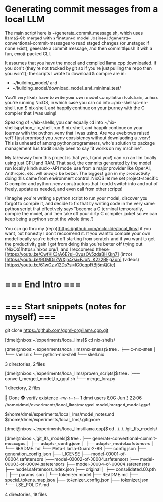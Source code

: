 # Generating commit messages from a local LLM

The main script here is ~/generate_commit_message.sh, which uses llama2-8b merged with a finetuned model JosineyJr/generate-conventional-commit-messages to read staged changes (or unstaged if none exist), generate a commit message, and then commit&push it with a fun, emoji-packed CLI.

It assumes that you have the model and compiled llama.cpp downloaded.
if you don't (they're not tracked by git so if you're just pulling the repo then you won't); the scripts I wrote to download & compile are in:
- ~/building_model/ and 
- ~/building_model/download_model_and_minimal_test/

You'll very likely have to write your own model compilation toolchain, unless you're running NixOS, in which case you can cd into ~/nix-shells/c-nix-shell, run $ nix-shell, and happily continue on your journey with the C compiler that I was using!

Speaking of ~/nix-shells, you can equally cd into ~/nix-shells/python_nix_shell, run $ nix-shell, and happilr continue on your journey with the python .venv that I was using.  Are you eyebrows raised yet?  I just promised you .venv consistency without downlaoding a .venv!  This is unheard of among python programmers, who's solution to package management has traditionally been to say "it works on my machine".

My takeaway from this project is that yes, I (and you!) can run an llm locally using just CPU and RAM.  That said, the commits generated by the model run locally kinda suck--API model use from a major provider like OpenAI, Anthropic, etc. will *always* be better.  The biggest gain in my productivity doing this came from environment control.  NixOS let me set project-specific C compiler and python .venv constructors that I could switch into and out of freely, update as needed, and even call from other scripts!  

(Imagine you're writing a python script to run your model, discover you forgot to compile it, and decide to fix that by writing code in the very same python script that effectively says "become a C terminal temporarily, compile the model, and then take off your dirty C compiler jacket so we can keep being a python script the whole time.")

You can go thru my (repo)[https://github.com/mckinlde/local_llms] if you want, but honestly I don't reccomend it.  If you want to compile your own model locally you're better off starting from scratch, and if you want to get the productivity gain I got from doing this you're better off trying out (NixOS)[https://nixos.org/], and I reccomend (these)[https://youtu.be/CwfKlX3rA6E?si=0vusOV5zdaBHXkn7] (intro)[https://youtu.be/9OMDnZWXjn4?si=FJoNLK2z2BEjgZon] (videos)[https://youtu.be/61wGzIv12Ds?si=lG0eqpFtBj5mQCte]


# === End Intro ===

# === Start snippets (notes for myself) === 

git clone https://github.com/ggml-org/llama.cpp.git

[dmei@nixos:~/experiments/local_llms]$ cd nix-shells/

[dmei@nixos:~/experiments/local_llms/nix-shells]$ tree
.
├── c-nix-shell
│   └── shell.nix
└── python-nix-shell
    └── shell.nix

3 directories, 2 files

[dmei@nixos:~/experiments/local_llms/proven_scripts]$ tree
.
├── convert_merged_model_to_gguf.sh
└── merge_lora.py

1 directory, 2 files

👏 Done
🕵️ verify existence
-rw-r--r-- 1 dmei users 8.0G Jun  2 22:06 /home/dmei/experiments/local_llms/merged-model/merged_model.gguf

$/home/dmei/experiments/local_llms/model_notes.md
$/home/dmei/experiments/local_llms/.gitignore

[dmei@nixos:~/experiments/local_llms/llama.cpp]$ cd ../../../git_lfs_models/

[dmei@nixos:~/git_lfs_models]$ tree
.
├── generate-conventional-commit-messages
│   ├── adapter_config.json
│   ├── adapter_model.safetensors
│   └── README.md
└── Meta-Llama-Guard-2-8B
    ├── config.json
    ├── generation_config.json
    ├── LICENSE
    ├── model-00001-of-00004.safetensors
    ├── model-00002-of-00004.safetensors
    ├── model-00003-of-00004.safetensors
    ├── model-00004-of-00004.safetensors
    ├── model.safetensors.index.json
    ├── original
    │   ├── consolidated.00.pth
    │   ├── params.json
    │   └── tokenizer.model
    ├── README.md
    ├── special_tokens_map.json
    ├── tokenizer_config.json
    ├── tokenizer.json
    └── USE_POLICY.md

4 directories, 19 files